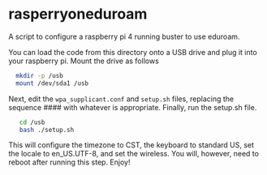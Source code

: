 # rasperryoneduroam
A script to configure a raspberry pi 4 running buster to use eduroam.

You can load the code from this directory onto a USB drive and plug it into your raspberry pi. Mount the drive as follows

```bash
  mkdir -p /usb
  mount /dev/sda1 /usb
```
Next, edit the `wpa_supplicant.conf` and `setup.sh` files, replacing the sequence #### with whatever is appropriate. Finally, run the setup.sh file.

```bash
   cd /usb
   bash ./setup.sh
```

This will configure the timezone to CST, the keyboard to standard US, set the locale to en_US.UTF-8, and set the wireless. You will, however, need to reboot after running this step. Enjoy!
